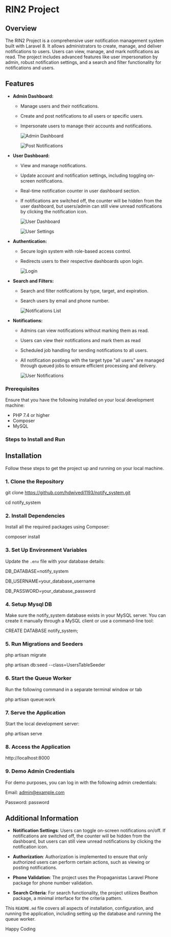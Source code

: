 # RIN2 Project

## Overview

The RIN2 Project is a comprehensive user notification management system built with Laravel 8. It allows administrators to create, manage, and deliver notifications to users. Users can view, manage, and mark notifications as read. The project includes advanced features like user impersonation by admin, robust notification settings, and a search and filter functionality for notifications and users.

## Features

- **Admin Dashboard:**
  - Manage users and their notifications.
  - Create and post notifications to all users or specific users.
  - Impersonate users to manage their accounts and notifications.


      ![Admin Dashboard](https://i.ibb.co/mzRwcDd/Screenshot-1.png)


      ![Post Notifications](https://i.ibb.co/Pc33pJ7/Screenshot-3.png)




  

- **User Dashboard:**
  - View and manage notifications.
  - Update account and notification settings, including toggling on-screen notifications.
  - Real-time notification counter in user dashboard section.
  - If notifications are switched off, the counter will be hidden from the user dashboard, but users/admin can still view unread notifications by clicking the notification icon.

    ![User Dashboard](https://i.ibb.co/tmhkVw9/Screenshot-5.png)

    ![User Settings](https://i.ibb.co/Jvk9Srm/Screenshot-6.png)

    

- **Authentication:**
  - Secure login system with role-based access control.
  - Redirects users to their respective dashboards upon login.
  
    ![Login](https://i.ibb.co/syYQdwf/Screenshot.png)


- **Search and Filters:**
  - Search and filter notifications by type, target, and expiration.
  - Search users by email and phone number.

    ![Notifications List](https://i.ibb.co/qpyG2mC/Screenshot-4.png)


- **Notifications:**
  - Admins can view notifications without marking them as read.
  - Users can view their notifications and mark them as read
  - Scheduled job handling for sending notifications to all users.
  - All notification postings with the target type "all users" are managed through queued jobs to ensure efficient processing and delivery.

      ![User Notifications](https://i.ibb.co/n3tnXNF/Screenshot-7.png)


### Prerequisites

Ensure that you have the following installed on your local development machine:

- PHP 7.4 or higher
- Composer
- MySQL

### Steps to Install and Run

## Installation

Follow these steps to get the project up and running on your local machine.

### 1. Clone the Repository


git clone https://github.com/hdwivedi1193/notify_system.git

cd notify_system

### 2. Install Dependencies

Install all the required packages using Composer:

composer install


### 3. Set Up Environment Variables


Update the `.env` file with your database details:

DB_DATABASE=notify_system

DB_USERNAME=your_database_username

DB_PASSWORD=your_database_password

### 4. Setup Mysql DB
Make sure the notify_system database exists in your MySQL server. You can create it manually through a MySQL client or use a command-line tool:

CREATE DATABASE notify_system;

### 5. Run Migrations and Seeders

php artisan migrate

php artisan db:seed --class=UsersTableSeeder

### 6. Start the Queue Worker

Run the following command in a separate terminal window or tab

php artisan queue:work

### 7. Serve the Application

Start the local development server:

php artisan serve

### 8. Access the Application

http://localhost:8000

### 9. Demo Admin Credentials

For demo purposes, you can log in with the following admin credentials:

Email: admin@example.com

Password: password

## Additional Information

- **Notification Settings**: Users can toggle on-screen notifications on/off. If notifications are switched off, the counter will be hidden from the dashboard, but users can still view unread notifications by clicking the notification icon.

- **Authorization**: Authorization is implemented to ensure that only authorized users can perform certain actions, such as viewing or posting notifications.

- **Phone Validation**: The project uses the Propaganistas Laravel Phone package for phone number validation.

- **Search Criteria**: For search functionality, the project utilizes Beathon package, a minimal interface for the criteria pattern.

This `README.md` file covers all aspects of installation, configuration, and running the application, including setting up the database and running the queue worker.

Happy Coding